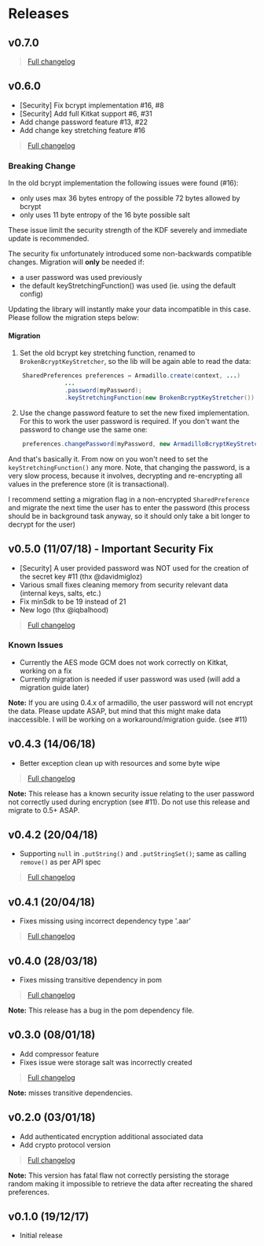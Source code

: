 # Releases

## v0.7.0

> [Full changelog](https://github.com/patrickfav/armadillo/compare/v0.6.0...v0.7.0)

## v0.6.0

* [Security] Fix bcrypt implementation #16, #8
* [Security] Add full Kitkat support #6, #31
* Add change password feature #13, #22
* Add change key stretching feature #16

> [Full changelog](https://github.com/patrickfav/armadillo/compare/v0.5.0...v0.6.0)

### Breaking Change

In the old bcrypt implementation the following issues were found (#16):

 * only uses max 36 bytes entropy of the possible 72 bytes allowed by bcrypt
 * only uses 11 byte entropy of the 16 byte possible salt

These issue limit the security strength of the KDF severely
and immediate update is recommended.

The security fix unfortunately introduced some non-backwards compatible
changes. Migration will **only** be needed if:

* a user password was used previously
* the default keyStretchingFunction() was used (ie. using the default config)

Updating the library will instantly make your data incompatible in this case.
 Please follow the migration steps below:

#### Migration

1. Set the old bcrypt key stretching function, renamed to `BrokenBcryptKeyStretcher`,
so the lib will be again able to read the data:

```java
    SharedPreferences preferences = Armadillo.create(context, ...)
                ...
                .password(myPassword);
                .keyStretchingFunction(new BrokenBcryptKeyStretcher()).build();
```

2. Use the change password feature to set the new fixed implementation. For
this to work the user password is required. If you don't want the password
to change use the same one:

```java
    preferences.changePassword(myPassword, new ArmadilloBcryptKeyStretcher());
```

And that's basically it. From now on you won't need to set the
`keyStretchingFunction()` any more. Note, that changing the password, is
a very slow process, because it involves, decrypting and re-encrypting all
values in the preference store (it is transactional).

I recommend setting a migration flag in a non-encrypted `SharedPreference`
and migrate the next time the user has to enter the password (this process
should be in background task anyway, so it should only take a bit longer
to decrypt for the user)


## v0.5.0 (11/07/18) - Important Security Fix

* [Security] A user provided password was NOT used for the creation of the secret key #11 (thx @davidmigloz) 
* Various small fixes cleaning memory from security relevant data (internal keys, salts, etc.)
* Fix minSdk to be 19 instead of 21
* New logo (thx @iqbalhood)

> [Full changelog](https://github.com/patrickfav/armadillo/compare/v0.4.3...v0.5.0)

### Known Issues

* Currently the AES mode GCM does not work correctly on Kitkat, working on a fix
* Currently migration is needed if user password was used (will add a migration guide later)

**Note:** If you are using 0.4.x of armadillo, the user password will not encrypt the data. Please update ASAP, but mind that this might make data inaccessible. I will be working on a workaround/migration guide. (see #11)

## v0.4.3 (14/06/18)

* Better exception clean up with resources and some byte wipe

> [Full changelog](https://github.com/patrickfav/armadillo/compare/v0.4.2...v0.4.3)

**Note:** This release has a known security issue relating to the user password not correctly used during encryption (see #11). Do not use this release and migrate to 0.5+ ASAP.

## v0.4.2 (20/04/18)

* Supporting `null` in `.putString()` and `.putStringSet()`; same as calling `remove()` as per API spec

> [Full changelog](https://github.com/patrickfav/armadillo/compare/v0.4.1...v0.4.2)

## v0.4.1 (20/04/18)

* Fixes missing using incorrect dependency type '.aar'

> [Full changelog](https://github.com/patrickfav/armadillo/compare/v0.4.0...v0.4.1)

## v0.4.0 (28/03/18)

* Fixes missing transitive dependency in pom

> [Full changelog](https://github.com/patrickfav/armadillo/compare/v0.3.0...v0.4.0)

**Note:** This release has a bug in the pom dependency file.

## v0.3.0 (08/01/18)

* Add compressor feature
* Fixes issue were storage salt was incorrectly created

> [Full changelog](https://github.com/patrickfav/armadillo/compare/v0.2.0...v0.3.0)

**Note:** misses transitive dependencies.

## v0.2.0 (03/01/18)

* Add authenticated encryption additional associated data
* Add crypto protocol version

> [Full changelog](https://github.com/patrickfav/armadillo/compare/eedc283f0b8e1b658d01afd2a9d9b3dedac0fd33...v0.2.0)

**Note:** This version has fatal flaw not correctly persisting the storage random making it impossible to retrieve the data after recreating the shared preferences.

## v0.1.0 (19/12/17)

* Initial release
